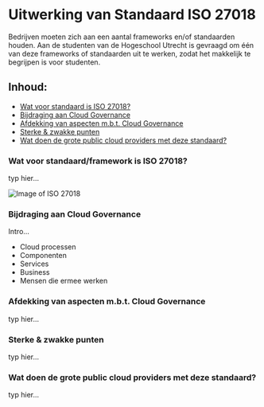 # Uitwerking van Standaard ISO 27018

Bedrijven moeten zich aan een aantal frameworks en/of standaarden houden. Aan de studenten van de Hogeschool Utrecht is gevraagd om één van deze frameworks of standaarden uit te werken, zodat het makkelijk te begrijpen is voor studenten.

## Inhoud:
* [Wat voor standaard is ISO 27018?](#Standaard)
* [Bijdraging aan Cloud Governance](#Governance)
* [Afdekking van aspecten m.b.t. Cloud Governance](#Afdekking)
* [Sterke & zwakke punten](#punten)
* [Wat doen de grote public cloud providers met deze standaard?](#providers)

### Wat voor standaard/framework is ISO 27018?
typ hier...

![Image of ISO 27018](https://github.com/PBI01/cg-w6.1-iso27018/blob/main/iso-27017-27018.png)
### Bijdraging aan Cloud Governance
Intro...
* Cloud processen
* Componenten
* Services
* Business
* Mensen die ermee werken

### Afdekking van aspecten m.b.t. Cloud Governance
typ hier...

### Sterke & zwakke punten
typ hier...

### Wat doen de grote public cloud providers met deze standaard?
typ hier...
